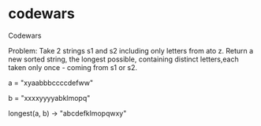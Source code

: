 # codewars
Codewars

Problem: 
Take 2 strings s1 and s2 including only letters from ato z. Return a new sorted string, the longest possible, containing distinct letters,each taken only once - coming from s1 or s2.

a = "xyaabbbccccdefww"

b = "xxxxyyyyabklmopq"

longest(a, b) -> "abcdefklmopqwxy"
